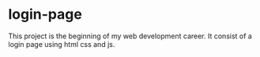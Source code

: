 # login-page
This project is the beginning of my web development career. It consist of a login page using html css and js.
